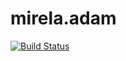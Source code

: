 # mirela.adam

[![Build Status](https://travis-ci.org/cwi-crescer-2017-1/mirela.adam.svg?branch=master)](https://travis-ci.org/cwi-crescer-2017-1/mirela.adam)
